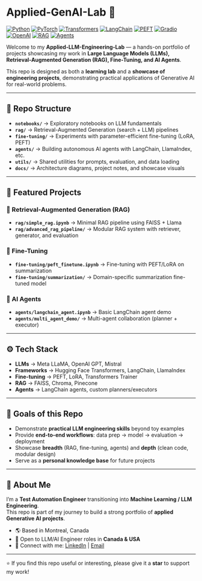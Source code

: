 # Applied-GenAI-Lab 🚀

[![Python](https://img.shields.io/badge/Python-3.10+-blue.svg?logo=python&logoColor=white)](https://www.python.org/)
[![PyTorch](https://img.shields.io/badge/PyTorch-EE4C2C.svg?logo=pytorch&logoColor=white)](https://pytorch.org/)
[![Transformers](https://img.shields.io/badge/Hugging%20Face-Transformers-yellow.svg?logo=huggingface&logoColor=white)](https://huggingface.co/transformers/)
[![LangChain](https://img.shields.io/badge/LangChain-🦜Chain-orange.svg)](https://www.langchain.com/)
[![PEFT](https://img.shields.io/badge/PEFT-LoRA-green.svg)](https://huggingface.co/docs/peft/index)
[![Gradio](https://img.shields.io/badge/Gradio-Demo-lightgrey.svg?logo=gradio)](https://gradio.app/)
[![OpenAI](https://img.shields.io/badge/OpenAI-API-black.svg?logo=openai)](https://platform.openai.com/)
[![RAG](https://img.shields.io/badge/RAG-Retrieval%20Augmented-blueviolet.svg)]()
[![Agents](https://img.shields.io/badge/AI-Agents-red.svg)]()

Welcome to my **Applied-LLM-Engineering-Lab** — a hands-on portfolio of projects showcasing my work in **Large Language Models (LLMs), Retrieval-Augmented Generation (RAG), Fine-Tuning, and AI Agents**.  

This repo is designed as both a **learning lab** and a **showcase of engineering projects**, demonstrating practical applications of Generative AI for real-world problems.  

---

## 📂 Repo Structure

- **`notebooks/`** → Exploratory notebooks on LLM fundamentals  
- **`rag/`** → Retrieval-Augmented Generation (search + LLM) pipelines  
- **`fine-tuning/`** → Experiments with parameter-efficient fine-tuning (LoRA, PEFT)  
- **`agents/`** → Building autonomous AI agents with LangChain, LlamaIndex, etc.  
- **`utils/`** → Shared utilities for prompts, evaluation, and data loading  
- **`docs/`** → Architecture diagrams, project notes, and showcase visuals  

---

## 🔑 Featured Projects

### 📘 Retrieval-Augmented Generation (RAG)
- **`rag/simple_rag.ipynb`** → Minimal RAG pipeline using FAISS + Llama  
- **`rag/advanced_rag_pipeline/`** → Modular RAG system with retriever, generator, and evaluation  

### 🎯 Fine-Tuning
- **`fine-tuning/peft_finetune.ipynb`** → Fine-tuning with PEFT/LoRA on summarization  
- **`fine-tuning/summarization/`** → Domain-specific summarization fine-tuned model  

### 🤖 AI Agents
- **`agents/langchain_agent.ipynb`** → Basic LangChain agent demo  
- **`agents/multi_agent_demo/`** → Multi-agent collaboration (planner + executor)  

---

## ⚙️ Tech Stack

- **LLMs** → Meta LLaMA, OpenAI GPT, Mistral  
- **Frameworks** → Hugging Face Transformers, LangChain, LlamaIndex  
- **Fine-tuning** → PEFT, LoRA, Transformers Trainer  
- **RAG** → FAISS, Chroma, Pinecone  
- **Agents** → LangChain agents, custom planners/executors  

---

## 🌟 Goals of this Repo

- Demonstrate **practical LLM engineering skills** beyond toy examples  
- Provide **end-to-end workflows**: data prep → model → evaluation → deployment  
- Showcase **breadth** (RAG, fine-tuning, agents) and **depth** (clean code, modular design)  
- Serve as a **personal knowledge base** for future projects  

---

## 👋 About Me

I’m a **Test Automation Engineer** transitioning into **Machine Learning / LLM Engineering**.  
This repo is part of my journey to build a strong portfolio of **applied Generative AI projects**.  

- 🌎 Based in Montreal, Canada  
- 💼 Open to LLM/AI Engineer roles in **Canada & USA**  
- 🔗 Connect with me: [LinkedIn](your-link) | [Email](your-email)  

---

⭐ If you find this repo useful or interesting, please give it a **star** to support my work!  
